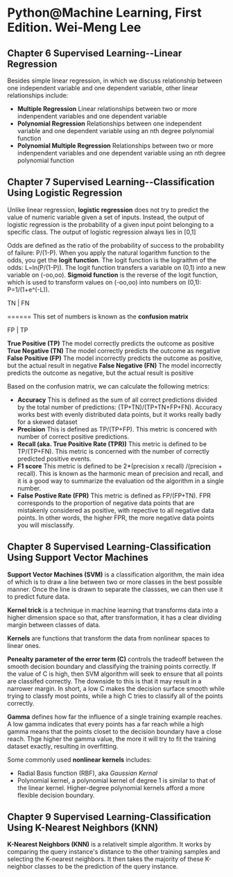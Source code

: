 # Python@Machine Learning, First Edition. Wei-Meng Lee

## Chapter 6 Supervised Learning--Linear Regression

Besides simple linear regression, in which we discuss relationship between one independent variable and one dependent variable, other linear relationships include:
- **Multiple Regression** Linear relationships between two or more indenpendent variables and one dependent variable
- **Polynomial Regression** Relationships between one independent variable and one dependent variable using an nth degree polynomial function
- **Polynomial Multiple Regression** Relationships between two or more indenpendent variables and one dependent variable using an nth degree polynomial function

## Chapter 7 Supervised Learning--Classification Using Logistic Regression

Unlike linear regression, **logistic regression** does not try to predict the value of numeric variable given a set of inputs. Instead, the output of logistic regression is the probability of a given input point belonging to a specific class. The output of logistic regression always lies in [0,1]

Odds are defined as the ratio of the probability of success to the probability of failure: P/(1-P). When you apply the natural logarithm function to the odds, you get the **logit function**. The logit function is the lograithm of the odds: L=ln(P/(1-P)). The logit function transfers a variable on (0,1) into a new variable on (-oo,oo). **Sigmoid function** is the reverse of the logit function, which is used to transform values on (-oo,oo) into numbers on (0,1): P=1/(1+e^(-L)).

        
        
  TN    |   FN
  
======    This set of numbers is known as the **confusion matrix**   

FP    |   TP
      
       
  **True Positive (TP)** The model correctly predicts the outcome as positive
  **True Negative (TN)** The model correctly predicts the outcome as negative
  **False Positive (FP)** The model incorrectly predicts the outcome as positive, but the actual result in negative
  **False Negative (FN)** The model incorrectly predicts the outcome as negative, but the actual result is positive
  
  Based on the confusion matrix, we can calculate the following metrics:
  
- **Accuracy** This is defined as the sum of all correct predictions divided by the total number of predictions: (TP+TN)/(TP+TN+FP+FN). Accuracy works best with evenly distributed data points, but it works really badly for a skewed dataset
- **Precision** This is defined as TP/(TP+FP). This metric is concered with number of correct positive predictions.
- **Recall (aka. True Positive Rate (TPR))** This metric is defined to be TP/(TP+FN). This metric is concerned with the number of correctly predicted positive events. 
- **F1 score** This metric is defined to be 2*(precision x recall) /(precision + recall). This is known as the harmonic mean of precision and recall, and it is a good way to summarize the evaluation od the algorithm in a single number.
- **False Postive Rate (FPR)** This metric is defined as FP/(FP+TN). FPR corresponds to the proportion of negative data points that are mistakenly considered as positive, with repective to all negative data points. In other words, the higher FPR, the more negative data points you will misclassify.

## Chapter 8 Supervised Learning-Classification Using Support Vector Machines
**Support Vector Machines (SVM)** is a classification algorithm, the main idea of which is to draw a line between two or more classes in the best possible manner. Once the line is drawn to separate the classses, we can then use it to predict future data.

**Kernel trick** is a technique in machine learning that transforms data into a higher dimension space so that, after transformation, it has a clear dividing margin between classes of data.

**Kernels** are functions that transform the data from nonlinear spaces to linear ones.

**Penealty parameter of the error term (C)** controls the tradeoff between the smooth decision boundary and classifying the training points correctly. If the value of C is high, then SVM algorithm will seek to ensure that all points are classifed correctly. The downside to this is that it may result in a narrower margin. In short, a low C makes the decision surface smooth while trying to classfy most points, while a high C tries to classify all of the points correctly.

**Gamma** defines how far the influence of a single training example reaches. A low gamma indicates that every points has a far reach while a high gamma means that the points closet to the decision boundary have a close reach. Thge higher the gamma value, the more it will try to fit the training dataset exactly, resulting in overfitting.

Some commonly used **nonlinear kernels** includes:
- Radial Basis function (RBF), aka *Gaussian Kernal*
- Polynomial kernel, a polynomial kernel of degree 1 is similar to that of the linear kernel. Higher-degree polynomial kernels afford a more flexible decision boundary.

## Chapter 9 Supervised Learning-Classification Using K-Nearest Neighbors (KNN)
**K-Nearest Neighbors (KNN)** is a relativelt simple algorithm. It works by comparing the query instance's distance to the other training samples and selecting the K-nearest neighbors. It then takes the majority of these K-neighbor classes to be the prediction of the query instance.
